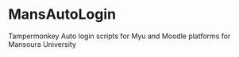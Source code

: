 # MansAutoLogin
Tampermonkey Auto login scripts for Myu and Moodle platforms for Mansoura University
